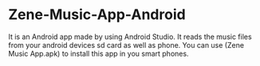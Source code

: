 # Zene-Music-App-Android
It is an Android app made by using Android Studio. It reads the music files from your android devices sd card as well as phone. 
You can use (Zene Music App.apk) to install this app in you smart phones.

